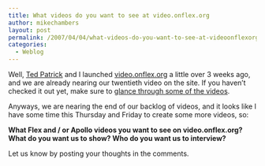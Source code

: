 ```yaml
---
title: What videos do you want to see at video.onflex.org
author: mikechambers
layout: post
permalink: /2007/04/04/what-videos-do-you-want-to-see-at-videoonflexorg/
categories:
  - Weblog
---
```



Well, [Ted Patrick][1] and I launched [video.onflex.org][2] a little over 3 weeks ago, and we are already nearing our twentieth video on the site. If you haven&#8217;t checked it out yet, make sure to [glance through some of the videos][2].

Anyways, we are nearing the end of our backlog of videos, and it looks like I have some time this Thursday and Friday to create some more videos, so:

**What Flex and / or Apollo videos you want to see on video.onflex.org? What do you want us to show? Who do you want us to interview?**

Let us know by posting your thoughts in the comments.

 [1]: http://www.onflex.org
 [2]: http://video.onflex.org